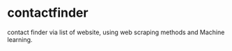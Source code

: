# contactfinder
contact finder via list of website, using web scraping methods and Machine learning.
